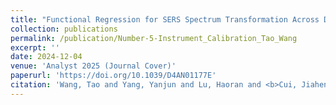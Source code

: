 ```yaml
---
title: "Functional Regression for SERS Spectrum Transformation Across Diverse Instruments"
collection: publications
permalink: /publication/Number-5-Instrument_Calibration_Tao_Wang
excerpt: ''
date: 2024-12-04
venue: 'Analyst 2025 (Journal Cover)'
paperurl: 'https://doi.org/10.1039/D4AN01177E'
citation: 'Wang, Tao and Yang, Yanjun and Lu, Haoran and <b>Cui, Jiaheng</b> and Chen, Xianyan and Ma, Ping* and Zhong, Wenxuan* and Zhao, Yiping*, "Functional Regression for SERS Spectrum Transformation Across Diverse Instruments", <i>Analyst</i>, 2025, 150, 460-469'
---
```



